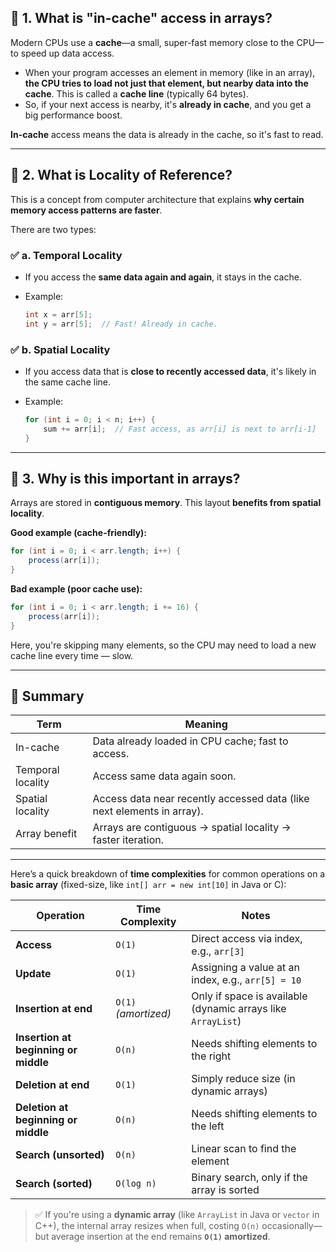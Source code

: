 ## 🔹 1. **What is "in-cache" access in arrays?**

Modern CPUs use a **cache**—a small, super-fast memory close to the CPU—to speed up data access.

* When your program accesses an element in memory (like in an array), **the CPU tries to load not just that element, but nearby data into the cache**. This is called a **cache line** (typically 64 bytes).
* So, if your next access is nearby, it's **already in cache**, and you get a big performance boost.

**In-cache** access means the data is already in the cache, so it's fast to read.

---

## 🔹 2. **What is Locality of Reference?**

This is a concept from computer architecture that explains **why certain memory access patterns are faster**.

There are two types:

### ✅ a. **Temporal Locality**

* If you access the **same data again and again**, it stays in the cache.
* Example:

  ```java
  int x = arr[5];
  int y = arr[5];  // Fast! Already in cache.
  ```

### ✅ b. **Spatial Locality**

* If you access data that is **close to recently accessed data**, it's likely in the same cache line.
* Example:

  ```java
  for (int i = 0; i < n; i++) {
      sum += arr[i];  // Fast access, as arr[i] is next to arr[i-1]
  }
  ```

---

## 🔹 3. **Why is this important in arrays?**

Arrays are stored in **contiguous memory**. This layout **benefits from spatial locality**.

**Good example (cache-friendly):**

```java
for (int i = 0; i < arr.length; i++) {
    process(arr[i]);
}
```

**Bad example (poor cache use):**

```java
for (int i = 0; i < arr.length; i += 16) {
    process(arr[i]);
}
```

Here, you're skipping many elements, so the CPU may need to load a new cache line every time — slow.

---

## 🔹 Summary

| Term              | Meaning                                                                |
| ----------------- | ---------------------------------------------------------------------- |
| In-cache          | Data already loaded in CPU cache; fast to access.                      |
| Temporal locality | Access same data again soon.                                           |
| Spatial locality  | Access data near recently accessed data (like next elements in array). |
| Array benefit     | Arrays are contiguous → spatial locality → faster iteration.           |

---

Here’s a quick breakdown of **time complexities** for common operations on a **basic array** (fixed-size, like `int[] arr = new int[10]` in Java or C):

| Operation                            | Time Complexity      | Notes                                                        |
| ------------------------------------ | -------------------- | ------------------------------------------------------------ |
| **Access**                           | `O(1)`               | Direct access via index, e.g., `arr[3]`                      |
| **Update**                           | `O(1)`               | Assigning a value at an index, e.g., `arr[5] = 10`           |
| **Insertion at end**                 | `O(1)` *(amortized)* | Only if space is available (dynamic arrays like `ArrayList`) |
| **Insertion at beginning or middle** | `O(n)`               | Needs shifting elements to the right                         |
| **Deletion at end**                  | `O(1)`               | Simply reduce size (in dynamic arrays)                       |
| **Deletion at beginning or middle**  | `O(n)`               | Needs shifting elements to the left                          |
| **Search (unsorted)**                | `O(n)`               | Linear scan to find the element                              |
| **Search (sorted)**                  | `O(log n)`           | Binary search, only if the array is sorted                   |

> ✅ If you're using a **dynamic array** (like `ArrayList` in Java or `vector` in C++), the internal array resizes when full, costing `O(n)` occasionally—but average insertion at the end remains **`O(1)` amortized**.
